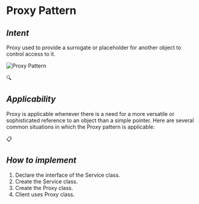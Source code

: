 # Proxy Pattern
## *Intent*
Proxy used to provide a surrogate or placeholder for another object to control access to it.

![Proxy Pattern](https://refactoring.guru/images/patterns/diagrams/proxy/structure.png)

:mag:
## *Applicability*
Proxy is applicable whenever there is a need for a more versatile or sophisticated reference to an object than a simple pointer. Here are several common situations in which the Proxy pattern is applicable:


:clipboard: 
## *How to implement*
1. Declare the interface of the Service class.
2. Create the Service class.
3. Create the Proxy class.
4. Client uses Proxy class.

